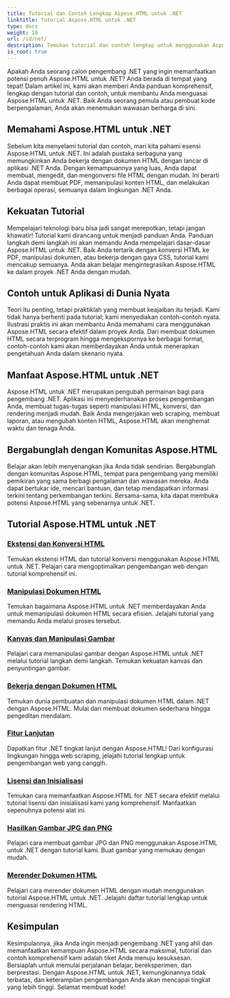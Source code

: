 ```yaml
---
title: Tutorial dan Contoh Lengkap Aspose.HTML untuk .NET
linktitle: Tutorial Aspose.HTML untuk .NET
type: docs
weight: 10
url: /id/net/
description: Temukan tutorial dan contoh lengkap untuk menggunakan Aspose.HTML untuk .NET. Manfaatkan kekuatan Aspose.HTML untuk meningkatkan keterampilan pengembangan .NET Anda.
is_root: true
---
```


Apakah Anda seorang calon pengembang .NET yang ingin memanfaatkan potensi penuh Aspose.HTML untuk .NET? Anda berada di tempat yang tepat! Dalam artikel ini, kami akan memberi Anda panduan komprehensif, lengkap dengan tutorial dan contoh, untuk membantu Anda menguasai Aspose.HTML untuk .NET. Baik Anda seorang pemula atau pembuat kode berpengalaman, Anda akan menemukan wawasan berharga di sini.

## Memahami Aspose.HTML untuk .NET

Sebelum kita menyelami tutorial dan contoh, mari kita pahami esensi Aspose.HTML untuk .NET. Ini adalah pustaka serbaguna yang memungkinkan Anda bekerja dengan dokumen HTML dengan lancar di aplikasi .NET Anda. Dengan kemampuannya yang luas, Anda dapat membuat, mengedit, dan mengonversi file HTML dengan mudah. Ini berarti Anda dapat membuat PDF, memanipulasi konten HTML, dan melakukan berbagai operasi, semuanya dalam lingkungan .NET Anda.

## Kekuatan Tutorial

Mempelajari teknologi baru bisa jadi sangat merepotkan, tetapi jangan khawatir! Tutorial kami dirancang untuk menjadi panduan Anda. Panduan langkah demi langkah ini akan memandu Anda mempelajari dasar-dasar Aspose.HTML untuk .NET. Baik Anda tertarik dengan konversi HTML ke PDF, manipulasi dokumen, atau bekerja dengan gaya CSS, tutorial kami mencakup semuanya. Anda akan belajar mengintegrasikan Aspose.HTML ke dalam proyek .NET Anda dengan mudah.

## Contoh untuk Aplikasi di Dunia Nyata

Teori itu penting, tetapi praktiklah yang membuat keajaiban itu terjadi. Kami tidak hanya berhenti pada tutorial; kami menyediakan contoh-contoh nyata. Ilustrasi praktis ini akan membantu Anda memahami cara menggunakan Aspose.HTML secara efektif dalam proyek Anda. Dari membuat dokumen HTML secara terprogram hingga mengekspornya ke berbagai format, contoh-contoh kami akan memberdayakan Anda untuk menerapkan pengetahuan Anda dalam skenario nyata.

## Manfaat Aspose.HTML untuk .NET

Aspose.HTML untuk .NET merupakan pengubah permainan bagi para pengembang .NET. Aplikasi ini menyederhanakan proses pengembangan Anda, membuat tugas-tugas seperti manipulasi HTML, konversi, dan rendering menjadi mudah. Baik Anda mengerjakan web scraping, membuat laporan, atau mengubah konten HTML, Aspose.HTML akan menghemat waktu dan tenaga Anda.

## Bergabunglah dengan Komunitas Aspose.HTML

Belajar akan lebih menyenangkan jika Anda tidak sendirian. Bergabunglah dengan komunitas Aspose.HTML, tempat para pengembang yang memiliki pemikiran yang sama berbagi pengalaman dan wawasan mereka. Anda dapat bertukar ide, mencari bantuan, dan tetap mendapatkan informasi terkini tentang perkembangan terkini. Bersama-sama, kita dapat membuka potensi Aspose.HTML yang sebenarnya untuk .NET.

## Tutorial Aspose.HTML untuk .NET

### [Ekstensi dan Konversi HTML](./html-extensions-and-conversions/)
Temukan ekstensi HTML dan tutorial konversi menggunakan Aspose.HTML untuk .NET. Pelajari cara mengoptimalkan pengembangan web dengan tutorial komprehensif ini.
### [Manipulasi Dokumen HTML](./html-document-manipulation/)
Temukan bagaimana Aspose.HTML untuk .NET memberdayakan Anda untuk memanipulasi dokumen HTML secara efisien. Jelajahi tutorial yang memandu Anda melalui proses tersebut.
### [Kanvas dan Manipulasi Gambar](./canvas-and-image-manipulation/)
Pelajari cara memanipulasi gambar dengan Aspose.HTML untuk .NET melalui tutorial langkah demi langkah. Temukan kekuatan kanvas dan penyuntingan gambar.
### [Bekerja dengan Dokumen HTML](./working-with-html-documents/)
Temukan dunia pembuatan dan manipulasi dokumen HTML dalam .NET dengan Aspose.HTML. Mulai dari membuat dokumen sederhana hingga pengeditan mendalam.
### [Fitur Lanjutan](./advanced-features/)
Dapatkan fitur .NET tingkat lanjut dengan Aspose.HTML! Dari konfigurasi lingkungan hingga web scraping, jelajahi tutorial lengkap untuk pengembangan web yang canggih.
### [Lisensi dan Inisialisasi](./licensing-and-initialization/)
Temukan cara memanfaatkan Aspose.HTML for .NET secara efektif melalui tutorial lisensi dan inisialisasi kami yang komprehensif. Manfaatkan sepenuhnya potensi alat ini.
### [Hasilkan Gambar JPG dan PNG](./generate-jpg-and-png-images/)
Pelajari cara membuat gambar JPG dan PNG menggunakan Aspose.HTML untuk .NET dengan tutorial kami. Buat gambar yang memukau dengan mudah.
### [Merender Dokumen HTML](./rendering-html-documents/)
Pelajari cara merender dokumen HTML dengan mudah menggunakan tutorial Aspose.HTML untuk .NET. Jelajahi daftar tutorial lengkap untuk menguasai rendering HTML.

## Kesimpulan
Kesimpulannya, jika Anda ingin menjadi pengembang .NET yang ahli dan memanfaatkan kemampuan Aspose.HTML secara maksimal, tutorial dan contoh komprehensif kami adalah tiket Anda menuju kesuksesan. Bersiaplah untuk memulai perjalanan belajar, bereksperimen, dan berprestasi. Dengan Aspose.HTML untuk .NET, kemungkinannya tidak terbatas, dan keterampilan pengembangan Anda akan mencapai tingkat yang lebih tinggi. Selamat membuat kode!